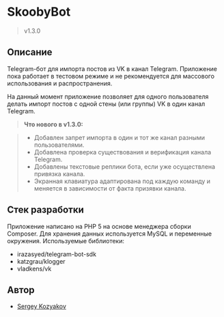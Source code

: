 SkoobyBot
=========
> v1.3.0

## Описание
Telegram-бот для импорта постов из VK в канал Telegram.
Приложение пока работает в тестовом режиме и не рекомендуется для массового использования и распространения.

На данный момент приложение позволяет для одного пользователя делать импорт постов с одной стены (или группы) VK в один канал Telegram.

> **Что нового в v1.3.0:**

> - Добавлен запрет импорта в один и тот же канал разными пользователями.
> - Добавлена проверка существования и верификация канала Telegram.
> - Добавлены текстовые реплики бота, если уже осуществлена привязка канала.
> - Экранная клавиатура адаптирована под каждую команду и меняется в зависимости от факта призявки канала.

## Стек разработки
Приложение написано на PHP 5 на основе менеджера сборки Composer. Для хранения данных используется MySQL и переменные окружения.
Используемые библиотеки:

- irazasyed/telegram-bot-sdk
- katzgrau/klogger
- vladkens/vk

## Автор

- [Sergey Kozyakov][link-author]

[link-author]: https://github.com/sergeykozyakov